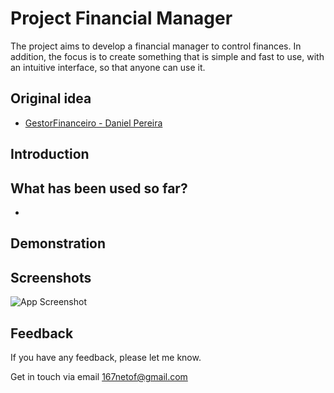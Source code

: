 
# Project Financial Manager

The project aims to develop a financial manager to control finances. In addition, the focus is to create something that is simple and fast to use, with an intuitive interface, so that anyone can use it.
## Original idea

 - [GestorFinanceiro - Daniel Pereira](https://github.com/danielpereira21063/GestorFinanceiro)


## Introduction

## What has been used so far?

-



## Demonstration



## Screenshots

![App Screenshot](https://via.placeholder.com/300x200?text=App+Screenshot+Here)
## Feedback

If you have any feedback, please let me know.

Get in touch via email 167netof@gmail.com
